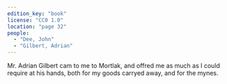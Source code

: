 ```yaml
---
edition_key: "book"
license: "CC0 1.0"
location: "page 32"
people:
  - "Dee, John"
  - "Gilbert, Adrian"
---
```

Mr. Adrian Gilbert cam to me to Mortlak, and offred
me as much as I could require at his hands, both for my goods
carryed away, and for the mynes.
